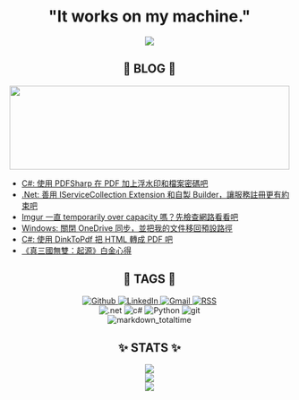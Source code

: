 
<h1 align="center">"It works on my machine."</h1>

<p align="center">
  <img src="https://i.imgur.com/V60ticV.png" border="0">
</p>

<h2 align="center">🐔 BLOG 🐔 </h2>

<p align="center">
  <a href="https://igouist.github.io/">
    <img src="https://image.igouist.net/blog-cover-small.png"  width="500" height="150" border="0">
  </a>
</p>

<!-- see: https://github.com/gautamkrishnar/blog-post-workflow -->
<!-- BLOG-POST-LIST:START -->
- [C#: 使用 PDFSharp 在 PDF 加上浮水印和檔案密碼吧](https://igouist.github.io/post/2025/07/dotnet-add-watermark-and-password-to-pdf-using-pdfsharp/)
- [.Net: 善用 IServiceCollection Extension 和自製 Builder，讓服務註冊更有約束吧](https://igouist.github.io/post/2025/06/dotnet-using-iservicecollection-extensions-to-enforce-registration-constraints/)
- [Imgur 一直 temporarily over capacity 嗎？先檢查網路看看吧](https://igouist.github.io/post/2025/06/imgur-temporarily-over-capacity-maybe-your-ip-banned/)
- [Windows: 關閉 OneDrive 同步，並把我的文件移回預設路徑](https://igouist.github.io/post/2025/06/disable-onedrive-sync-and-restore-documents-folder/)
- [C#: 使用 DinkToPdf 把 HTML 轉成 PDF 吧](https://igouist.github.io/post/2025/05/csharp-convert-html-to-pdf-using-dinktopdf/)
- [《真三國無雙：起源》白金心得](https://igouist.github.io/post/2025/04/shin-sangoku-musou-origins/)
<!-- BLOG-POST-LIST:END -->

<h2 align="center">🔖 TAGS 🔖</h2>

<p align="center">
  <a href="https://github.com/Igouist">
    <img alt="Github" src="https://img.shields.io/badge/GitHub-100000?style=for-the-badge&logo=github&logoColor=white"/>
  </a>
  <a href="https://www.linkedin.com/in/igouist/">
    <img alt="LinkedIn" src="https://img.shields.io/badge/LinkedIn-0077B5?style=for-the-badge&logo=linkedin&logoColor=white"/>
  </a>
  <a href="mailto:ursaliker@gmail.com">
    <img alt="Gmail" src="https://img.shields.io/badge/Gmail-D14836?style=for-the-badge&logo=gmail&logoColor=white"/>
  </a>
  <a href="https://igouist.github.io/index.xml">
    <img alt="RSS" src="https://img.shields.io/badge/RSS-FFA500?style=for-the-badge&logo=rss&logoColor=white"/>
  </a>
<br/>
    <img alt=".net" algin="center" src="https://img.shields.io/badge/.NET-5C2D91?style=for-the-badge&logo=.net&logoColor=white"></img>
    <img alt="c#" algin="center" src="https://img.shields.io/badge/C%23-239120?style=for-the-badge&logo=c-sharp&logoColor=white"></img>
    <img alt="Python" algin="center" src="https://img.shields.io/badge/Python-14354C?style=for-the-badge&logo=python&logoColor=white"></img>
    <img alt="git" algin="center" src="https://img.shields.io/badge/Git-F05032?style=for-the-badge&logo=git&logoColor=white"></img>
<br/>
    <img alt="markdown_totaltime" algin="center" src="https://wakatime.com/badge/user/f791aed8-6784-4231-8f41-7f0d2a29282c.svg"></img>
</p>

<h2 align="center">✨ STATS ✨</h2>

<p align="center">
  <img src="https://github-readme-stats.vercel.app/api/top-langs/?username=Igouist&hide=HTML,CSS&layout=compact&bg_color=0D1117&text_color=BBBBBB&hide_border=true"><br/>
  <img src="https://github-readme-stats.vercel.app/api?username=igouist&count_private=true&show_icons=true&hide=contribs,prs&bg_color=0D1117&text_color=BBBBBB&hide_border=true"><br/>
  <img src="https://github-readme-stats.vercel.app/api/wakatime?username=Igouist&layout=compact&bg_color=0D1117&text_color=BBBBBB&hide_border=true&custom_title=Wakatime%20stats%20%28Last%20week%29"><br/>
</p>
